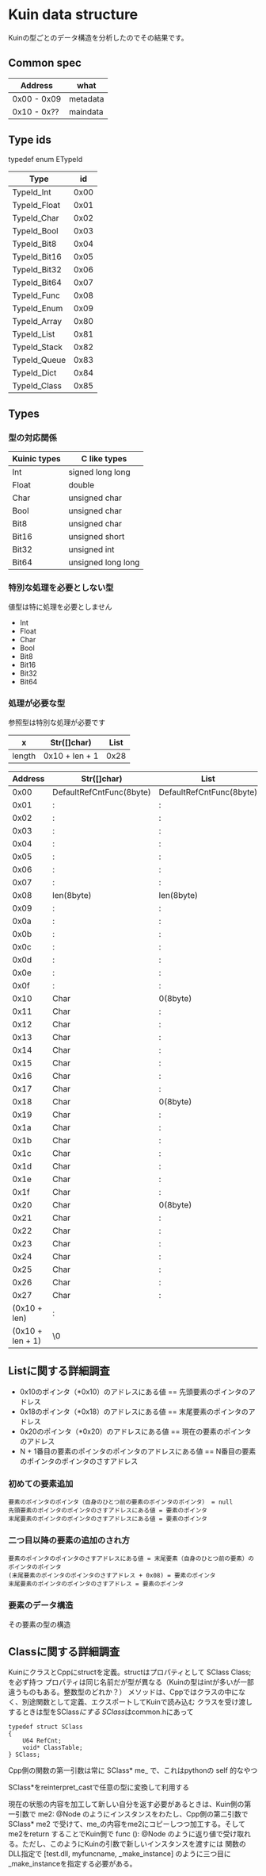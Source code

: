 # Kuin data structure
Kuinの型ごとのデータ構造を分析したのでその結果です。

## Common spec
| Address | what |
| -- | -- |
| 0x00 - 0x09 | metadata |
| 0x10 - 0x?? | maindata |

## Type ids
typedef enum ETypeId

| Type | id |
| -- | -- |
| TypeId_Int | 0x00 |
| TypeId_Float | 0x01 |
| TypeId_Char | 0x02 |
| TypeId_Bool | 0x03 |
| TypeId_Bit8 | 0x04 |
| TypeId_Bit16 | 0x05 |
| TypeId_Bit32 | 0x06 |
| TypeId_Bit64 | 0x07 |
| TypeId_Func | 0x08 |
| TypeId_Enum | 0x09 |
| TypeId_Array | 0x80 |
| TypeId_List | 0x81 |
| TypeId_Stack | 0x82 |
| TypeId_Queue | 0x83 |
| TypeId_Dict | 0x84 |
| TypeId_Class | 0x85 |

## Types
### 型の対応関係
| Kuinic types | C like types |
| -- | -- |
| Int | signed long long |
| Float | double |
| Char | unsigned char |
| Bool | unsigned char |
| Bit8 | unsigned char |
| Bit16 | unsigned short |
| Bit32 | unsigned int |
| Bit64 | unsigned long long |

### 特別な処理を必要としない型
値型は特に処理を必要としません

 - Int
 - Float
 - Char
 - Bool
 - Bit8
 - Bit16
 - Bit32
 - Bit64

### 処理が必要な型
参照型は特別な処理が必要です

| x | Str([]char) | List |
| -- | -- | -- |
| length | 0x10 + len + 1 | 0x28 |

| Address | Str([]char) | List |
| -- | -- | -- |
| 0x00 | DefaultRefCntFunc(8byte) | DefaultRefCntFunc(8byte) | 
| 0x01 | : | : |
| 0x02 | : | : |
| 0x03 | : | : |
| 0x04 | : | : |
| 0x05 | : | : |
| 0x06 | : | : |
| 0x07 | : | : |
| 0x08 | len(8byte) | len(8byte) |
| 0x09 | : | : |
| 0x0a | : | : |
| 0x0b | : | : |
| 0x0c | : | : |
| 0x0d | : | : |
| 0x0e | : | : |
| 0x0f | : | : |
| 0x10 | Char | 0(8byte) |
| 0x11 | Char | : |
| 0x12 | Char | : |
| 0x13 | Char | : |
| 0x14 | Char | : |
| 0x15 | Char | : |
| 0x16 | Char | : |
| 0x17 | Char | : |
| 0x18 | Char | 0(8byte) |
| 0x19 | Char | : |
| 0x1a | Char | : |
| 0x1b | Char | : |
| 0x1c | Char | : |
| 0x1d | Char | : |
| 0x1e | Char | : |
| 0x1f | Char | : |
| 0x20 | Char | 0(8byte) |
| 0x21 | Char | : |
| 0x22 | Char | : |
| 0x23 | Char | : |
| 0x24 | Char | : |
| 0x25 | Char | : |
| 0x26 | Char | : |
| 0x27 | Char | : |
| (0x10 + len) | : | |
| (0x10 + len + 1) | \0 | |

## Listに関する詳細調査
 - 0x10のポインタ（*0x10）のアドレスにある値 == 先頭要素のポインタのアドレス
 - 0x18のポインタ（*0x18）のアドレスにある値 == 末尾要素のポインタのアドレス
 - 0x20のポインタ（*0x20）のアドレスにある値 == 現在の要素のポインタのアドレス
 - N + 1番目の要素のポインタのポインタのアドレスにある値 == N番目の要素のポインタのポインタのさすアドレス

### 初めての要素追加
```
要素のポインタのポインタ（自身のひとつ前の要素のポインタのポインタ） = null
先頭要素のポインタのポインタのさすアドレスにある値 = 要素のポインタ
末尾要素のポインタのポインタのさすアドレスにある値 = 要素のポインタ
```

### 二つ目以降の要素の追加のされ方
```
要素のポインタのポインタのさすアドレスにある値 = 末尾要素（自身のひとつ前の要素）のポインタのポインタ
(末尾要素のポインタのポインタのさすアドレス + 0x08) = 要素のポインタ
末尾要素のポインタのポインタのさすアドレス = 要素のポインタ
```

### 要素のデータ構造
その要素の型の構造

## Classに関する詳細調査
KuinにクラスとCppにstructを定義。structはプロパティとして SClass Class; を必ず持つ
プロパティは同じ名前だが型が異なる（Kuinの型はintが多いが一部違うものもある。整数型のどれか？）
メソッドは、Cppではクラスの中になく、別途関数として定義、エクスポートしてKuinで読み込む
クラスを受け渡しするときは型をSClass*にする
SClass*はcommon.hにあって

```
typedef struct SClass
{
	U64 RefCnt;
	void* ClassTable;
} SClass;
```

Cpp側の関数の第一引数は常に SClass* me_ で、これはpythonの self 的なやつ

SClass*をreinterpret_castで任意の型に変換して利用する

現在の状態の内容を加工して新しい自分を返す必要があるときは、Kuin側の第一引数で me2: @Node のようにインスタンスをわたし、Cpp側の第二引数で SClass* me2 で受けて、me_の内容をme2にコピーしつつ加工する。そしてme2をreturn することでKuin側で func (): @Node のように返り値で受け取れる。ただし、このようにKuinの引数で新しいインスタンスを渡すには 関数のDLL指定で [test.dll, myfuncname, _make_instance] のように三つ目に _make_instanceを指定する必要がある。
